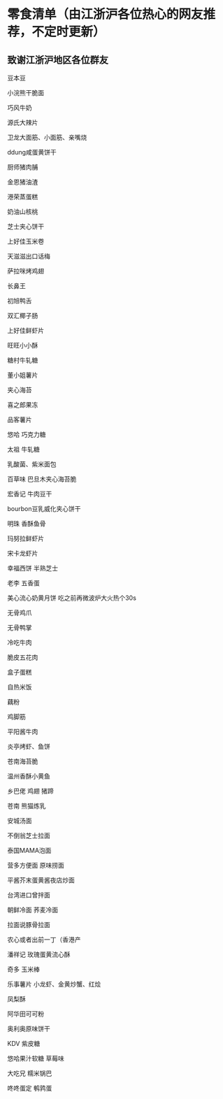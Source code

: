 零食清单（由江浙沪各位热心的网友推荐，不定时更新）
=
致谢江浙沪地区各位群友
-           
豆本豆

小浣熊干脆面

巧风牛奶

源氏大辣片

卫龙大面筋、小面筋、亲嘴烧

ddung咸蛋黄饼干

厨师猪肉脯

金恩猪油渣

港荣蒸蛋糕

奶油山核桃

芝士夹心饼干

上好佳玉米卷

天滋滋出口话梅

萨拉咪烤鸡翅

长鼻王

初旭鸭舌

双汇椰子肠

上好佳鲜虾片

旺旺小小酥

糖村牛轧糖

董小姐薯片

夹心海苔

喜之郎果冻

品客薯片

悠哈 巧克力糖

太祖 牛轧糖

乳酸菌、紫米面包

百草味 巴旦木夹心海苔脆

宏香记 牛肉豆干

bourbon豆乳威化夹心饼干

明珠 香酥鱼骨

玛努拉鲜虾片

宋卡龙虾片

幸福西饼 半熟芝士

老李 五香蛋

美心流心奶黄月饼 吃之前再微波炉大火热个30s  

无骨鸡爪

无骨鸭掌

冷吃牛肉

脆皮五花肉

盒子蛋糕

自热米饭

藕粉

鸡脚筋

平阳酱牛肉

炎亭烤虾、鱼饼

苍南海苔脆

温州香酥小黄鱼

乡巴佬 鸡翅 猪蹄

苍南 熊猫炼乳

安城汤面

不倒翁芝士拉面

泰国MAMA泡面

营多方便面 原味捞面

平酱芥末蛋黄酱夜店炒面

台湾进口曾拌面

朝鲜冷面 荞麦冷面

拉面说豚骨拉面

农心或者出前一丁（香港产

潘祥记 玫瑰蛋黄流心酥

奇多 玉米棒

乐事薯片 小龙虾、金黄炒蟹、红烩

凤梨酥

阿华田可可粉

奥利奥原味饼干

KDV 紫皮糖

悠哈果汁软糖 草莓味

大吃兄 糯米锅巴

咚咚蛋定 鹌鹑蛋

